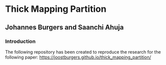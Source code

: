 # Thick Mapping Partition
## Johannes Burgers and Saanchi Ahuja

### Introduction
The following repository has been created to reproduce the research for the following paper:  https://joostburgers.github.io/thick_mapping_partition/
